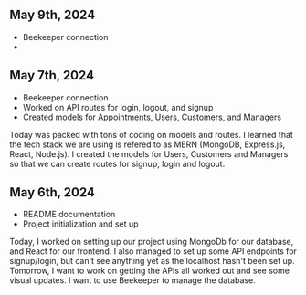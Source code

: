 ## May 9th, 2024

- Beekeeper connection
- 

## May 7th, 2024

- Beekeeper connection
- Worked on API routes for login, logout, and signup
- Created models for Appointments, Users, Customers, and Managers

Today was packed with tons of coding on models and routes. I learned that the tech stack we are using is refered to as MERN (MongoDB, Express.js, React, Node.js). I created the models for Users, Customers and Managers so that we can create routes for signup, login and logout.

## May 6th, 2024

- README documentation
- Project initialization and set up

Today, I worked on setting up our project using MongoDb for our database, and React for our frontend. I also managed to set up some API endpoints for signup/login, but can't see anything yet as the localhost hasn't been set up. Tomorrow, I want to work on getting the APIs all worked out and see some visual updates. I want to use Beekeeper to manage the database.
